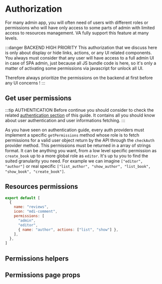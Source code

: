 # Authorization

For many admin app, you will often need of users with different roles or permissions who will have only access to some parts of admin with limited access to resources management. VA fully support this feature at many levels.

:::danger BACKEND HIGH PRIORITY
This authorization that we discuss here is only about display or hide links, actions, or any UI related components. You always must consider that any user will have access to a full admin UI in case of SPA admin, just because all JS bundle code is here, so it's only a matter of activating some permissions via javascript for unlock all UI.

Therefore always prioritize the permissions on the backend at first before any UI concerns !
:::

## Get user permissions

:::tip AUTHENTICATION
Before continue you should consider to check the related [authentication section](authentication) of this guide. It contains all you should know about user authentication and user informations fetching.
:::

As you have seen on authentication guide, every auth providers must implement a specific `getPermissions` method whose role is to fetch permissions for a valid user object return by the API through the `checkAuth` provider method. This permissions must be returned in a array of strings format. It can be anything you want, from a low level specific permission as `create_book` up to a more global role as `editor`. It's up tu you to find the suited granularity you need. For example we can imagine `["editor", "author"]` or real specific `["list_author", "show_author", "list_book", "show_book", "create_book"]`.

## Resources permissions

```js
export default [
  {
    name: "reviews",
    icon: "mdi-comment",
    permissions: [
      "admin",
      "editor",
      { name: "author", actions: ["list", "show"] },
    ],
  },
]
```

## Permissions helpers

## Permissions page props
